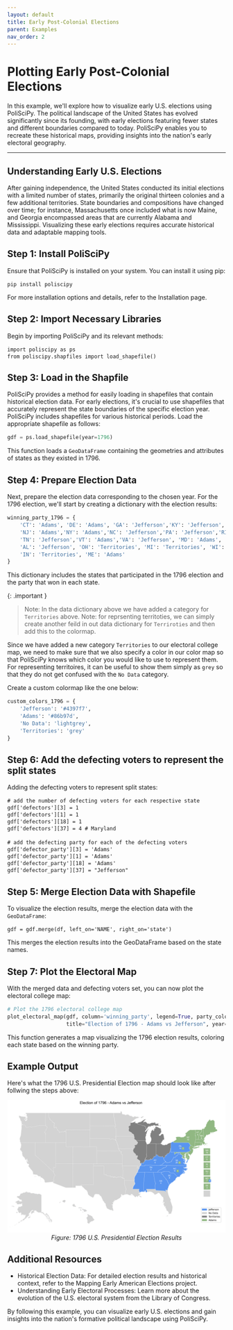 ```yaml
---
layout: default
title: Early Post-Colonial Elections
parent: Examples
nav_order: 2
---
```


# Plotting Early Post-Colonial Elections

In this example, we'll explore how to visualize early U.S. elections using PoliSciPy. The political landscape of the United States has evolved significantly since its founding, with early elections featuring fewer states and different boundaries compared to today. PoliSciPy enables you to recreate these historical maps, providing insights into the nation's early electoral geography.

---

## Understanding Early U.S. Elections

After gaining independence, the United States conducted its initial elections with a limited number of states, primarily the original thirteen colonies and a few additional territories. State boundaries and compositions have changed over time; for instance, Massachusetts once included what is now Maine, and Georgia encompassed areas that are currently Alabama and Mississippi. Visualizing these early elections requires accurate historical data and adaptable mapping tools.

## Step 1: Install PoliSciPy

Ensure that PoliSciPy is installed on your system. You can install it using pip:

```
pip install poliscipy
```

For more installation options and details, refer to the Installation page.

## Step 2: Import Necessary Libraries

Begin by importing PoliSciPy and its relevant methods:

```
import poliscipy as ps
from poliscipy.shapfiles import load_shapefile()
```

## Step 3: Load in the Shapfile

PoliSciPy provides a method for easily loading in shapefiles that contain historical election data. For early elections, it's crucial to use shapefiles that accurately represent the state boundaries of the specific election year. PoliSciPy includes shapefiles for various historical periods. Load the appropriate shapefile as follows:

```python
gdf = ps.load_shapefile(year=1796)
```
This function loads a `GeoDataFrame` containing the geometries and attributes of states as they existed in 1796.

## Step 4: Prepare Election Data

Next, prepare the election data corresponding to the chosen year. For the 1796 election, we'll start by creating a dictionary with the election results:

```python
winning_party_1796 = {
    'CT': 'Adams', 'DE': 'Adams', 'GA': 'Jefferson','KY': 'Jefferson', 'MA': 'Adams','NH': 'Adams',
    'NJ': 'Adams','NY': 'Adams','NC': 'Jefferson','PA': 'Jefferson','RI': 'Adams','SC': 'Jefferson',
    'TN': 'Jefferson','VT': 'Adams','VA': 'Jefferson', 'MD': 'Adams', 'WV': 'Jefferson', 'MS': 'Jefferson',
    'AL': 'Jefferson', 'OH': 'Territories', 'MI': 'Territories', 'WI': 'Territories', 'IL': 'Territories',
    'IN': 'Territories', 'ME': 'Adams'
}
```

This dictionary includes the states that participated in the 1796 election and the party that won in each state.

{: .important }
> Note: In the data dictionary above we have added a category for `Territories` above. Note: for reprsenting territoties, we can simply create another feild in out data dictionary for `Terriroties` and then add this to the colormap.

Since we have added a new category `Territories` to our electoral college map, we need to make sure that we also specify a color in our color map so that PoliSciPy knows which color you would like to use to represent them. For representing territoires, it can be useful to show them simply as `grey` so that they do not get confused with the `No Data` category.

Create a custom colormap like the one below:

```python
custom_colors_1796 = {
    'Jefferson': '#4397f7',
    'Adams': '#86b97d',
    'No Data': 'lightgrey',
    'Territories': 'grey'
}
```

## Step 6: Add the defecting voters to represent the split states

Adding the defecting voters to represent split states:

```
# add the number of defecting voters for each respective state
gdf['defectors'][3] = 1
gdf['defectors'][1] = 1
gdf['defectors'][18] = 1
gdf['defectors'][37] = 4 # Maryland

# add the defecting party for each of the defecting voters
gdf['defector_party'][3] = 'Adams'
gdf['defector_party'][1] = 'Adams'
gdf['defector_party'][18] = 'Adams'
gdf['defector_party'][37] = "Jefferson"
```

## Step 5: Merge Election Data with Shapefile

To visualize the election results, merge the election data with the `GeoDataFrame`:

```
gdf = gdf.merge(df, left_on='NAME', right_on='state')
```

This merges the election results into the GeoDataFrame based on the state names.

## Step 7: Plot the Electoral Map

With the merged data and defecting voters set, you can now plot the electoral college map:

```python
# Plot the 1796 electoral college map
plot_electoral_map(gdf, column='winning_party', legend=True, party_colors=custom_colors_1796,
                   title="Election of 1796 - Adams vs Jefferson", year=1796)
```

This function generates a map visualizing the 1796 election results, coloring each state based on the winning party.

## Example Output

Here's what the 1796 U.S. Presidential Election map should look like after follwing the steps above:

<div align="center"> <img src="assets/election_1796_2.png" alt="1796 U.S. Presidential Election Map" width="974"> <div style="text-align: center;"><em>Figure: 1796 U.S. Presidential Election Results</em></div> </div>

## Additional Resources

- Historical Election Data: For detailed election results and historical context, refer to the Mapping Early American Elections project.
- Understanding Early Electoral Processes: Learn more about the evolution of the U.S. electoral system from the Library of Congress.

By following this example, you can visualize early U.S. elections and gain insights into the nation's formative political landscape using PoliSciPy.